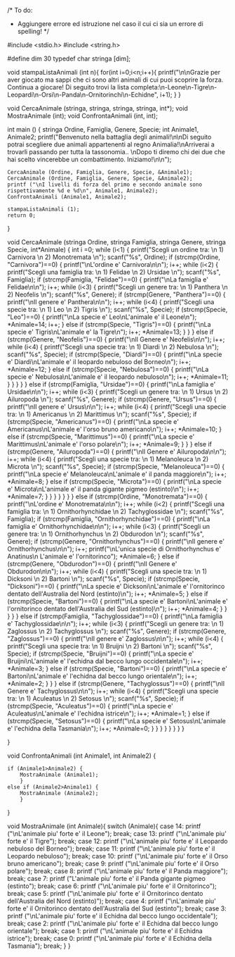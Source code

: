 /*
To do:
- Aggiungere errore ed istruzione nel caso il cui ci sia un errore di spelling!
*/

#include <stdio.h>
#include <string.h>

#define dim 30
typedef char stringa [dim];


void stampaListaAnimali (int n){
for(int i=0;i<n;i++){
printf("\n\nGrazie per aver giocato ma sappi che ci sono altri animali di cui puoi scoprire la forza. Continua a giocare! Di seguito trovi la lista completa:\n-Leone\n-Tigre\n-Leopardi\n-Orsi\n-Panda\n-Ornitorinchi\n-Echidne", i+1);
}
}

void CercaAnimale (stringa, stringa, stringa, stringa, int*);
void MostraAnimale (int);
void ConfrontaAnimali (int, int);

int main ()
{
    stringa Ordine, Famiglia, Genere, Specie;
    int Animale1, Animale2;
    printf("Benvenuto nella battaglia degli animali!\n\nDi seguito potrai scegliere due animali appartenenti al regno Animalia!\nArriverai a trovarli passando per tutta la tassonomia.. \nDopo ti diremo chi dei due che hai scelto vincerebbe un combattimento. Iniziamo!\n\n");

    CercaAnimale (Ordine, Famiglia, Genere, Specie, &Animale1);
    CercaAnimale (Ordine, Famiglia, Genere, Specie, &Animale2);
    printf ("\nI livelli di forza del primo e secondo animale sono rispettivamente %d e %d\n", Animale1, Animale2);
    ConfrontaAnimali (Animale1, Animale2);

    stampaListaAnimali (1);
    return 0;
}

void CercaAnimale (stringa Ordine, stringa Famiglia, stringa Genere, stringa Specie, int*Animale) {
    int i =0;
    while (i<1)
                    {
                    printf("Scegli un ordine tra: \n 1) Carnivora \n 2) Monotremata \n");
                    scanf("%s", Ordine);
                    if (strcmp(Ordine, "Carnivora")==0)
                    {
                    printf("\nL'ordine e' Carnivora\n\n");
                    i++;
                    while (i<2)
                        {
                        printf("Scegli una famiglia tra: \n 1) Felidae \n 2) Ursidae \n");
                        scanf("%s", Famiglia);
                        if (strcmp(Famiglia, "Felidae")==0)
                        {
                        printf("\nLa famiglia e' Felidae\n\n");
                        i++;
                        while (i<3)
                            {
                            printf("Scegli un genere tra: \n 1) Panthera \n 2) Neofelis \n");
                            scanf("%s", Genere);
                            if (strcmp(Genere, "Panthera")==0)
                            {
                            printf("\nIl genere e' Panthera\n\n");
                            i++;
                            while (i<4)
                                {
                                printf("Scegli una specie tra: \n 1) Leo \n 2) Tigris \n");
                                scanf("%s", Specie);
                                if (strcmp(Specie, "Leo")==0)
                                {
                                printf("\nLa specie e' Leo\nL'animale e' il Leone\n");
                                *Animale=14;
                                i++;
                                }
                                else if (strcmp(Specie, "Tigris")==0)
                                {
                                printf("\nLa specie e' Tigris\nL'animale e' la Tigre\n");
                                i++;
                                *Animale=13;
                                }
                                }
                            }
                            else if (strcmp(Genere, "Neofelis")==0)
                            {
                            printf("\nIl Genere e' Neofelis\n\n");
                            i++;
                            while (i<4)
                                {
                                printf("Scegli una specie tra: \n 1) Diardi \n 2) Nebulosa \n");
                                scanf("%s", Specie);
                                if (strcmp(Specie, "Diardi")==0)
                                {
                                printf("\nLa specie e' Diardi\nL'animale e' il leopardo nebuloso del Borneo\n");
                                i++;
                                *Animale=12;
                                }
                                else if (strcmp(Specie, "Nebulosa")==0)
                                {
                                printf("\nLa specie e' Nebulosa\nL'animale e' il leopardo nebuloso\n");
                                i++;
                                *Animale=11;
                                }
                                }
                            }
                            }
                        }
                        else if (strcmp(Famiglia, "Ursidae")==0)
                        {
                        printf("\nLa famiglia e' Ursidae\n\n");
                        i++;
                        while (i<3)
                            {
                            printf("Scegli un genere tra: \n 1) Ursus \n 2) Ailuropoda \n");
                            scanf("%s", Genere);
                            if (strcmp(Genere, "Ursus")==0)
                            {
                            printf("\nIl genere e' Ursus\n\n");
                            i++;
                             while (i<4)
                                {
                                printf("Scegli una specie tra: \n 1) Americanus \n 2) Marittimus \n");
                                scanf("%s", Specie);
                                if (strcmp(Specie, "Americanus")==0)
                                {
                                printf("\nLa specie e' Americanus\nL'animale e' l'orso bruno americano\n");
                                i++;
                                *Animale=10;
                                }
                                else if (strcmp(Specie, "Marittimus")==0)
                                {
                                printf("\nLa specie e' Marittimus\nL'animale e' l'orso polare\n");
                                i++;
                                *Animale=9;
                                }
                                }
                            }
                            else if (strcmp(Genere, "Ailuropoda")==0)
                            {
                            printf("\nIl Genere e' Ailuropoda\n\n");
                            i++;
                            while (i<4)
                                {
                                printf("Scegli una specie tra: \n 1) Melanoleuca \n 2) Microta \n");
                                scanf("%s", Specie);
                                if (strcmp(Specie, "Melanoleuca")==0)
                                {
                                printf("\nLa specie e' Melanoleuca\nL'animale e' il panda maggiore\n");
                                i++;
                                *Animale=8;
                                }
                                else if (strcmp(Specie, "Microta")==0)
                                {
                                printf("\nLa specie e' Microta\nL'animale e' il panda gigante pigmeo (estinto)\n");
                                i++;
                                *Animale=7;
                                }
                                }
                            }
                            }
                        }
                        }
                    }
                    else if (strcmp(Ordine, "Monotremata")==0)
                    {
                    printf("\nL'ordine e' Monotremata\n\n");
                    i++;
                    while (i<2)
                        {
                        printf("Scegli una famiglia tra: \n 1) Ornithorhynchidae \n 2) Tachyglossidae \n");
                        scanf("%s", Famiglia);
                        if (strcmp(Famiglia, "Ornithorhynchidae")==0)
                        {
                        printf("\nLa famiglia e' Ornithorhynchidae\n\n");
                        i++;
                        while (i<3)
                            {
                            printf("Scegli un genere tra: \n 1) Ornithorhynchus \n 2) Obdurodon \n");
                            scanf("%s", Genere);
                            if (strcmp(Genere, "Ornithorhynchus")==0)
                            {
                            printf("\nIl genere e' Ornithorhynchus\n\n");
                            i++;
                            printf("\nL'unica specie di Ornithorhynchus e' Anatinus\n L'animale e' l'ornitorinco");
                            *Animale=6;
                            }
                            else if (strcmp(Genere, "Obdurodon")==0)
                            {
                            printf("\nIl Genere e' Obdurodon\n\n");
                            i++;
                            while (i<4)
                                {
                                printf("Scegli una specie tra: \n 1) Dicksoni \n 2) Bartoni \n");
                                scanf("%s", Specie);
                                if (strcmp(Specie, "Dicksoni")==0)
                                {
                                printf("\nLa specie e' Dicksoni\nL'animale e' l'ornitorinco dentato dell'Australia del Nord (estinto)\n");
                                i++;
                                *Animale=5;
                                }
                                else if (strcmp(Specie, "Bartoni")==0)
                                {
                                printf("\nLa specie e' Bartoni\nL'animale e' l'ornitorinco dentato dell'Australia del Sud (estinto)\n");
                                i++;
                                *Animale=4;
                                }
                                }
                            }
                            }
                        }
                        else if (strcmp(Famiglia, "Tachyglossidae")==0)
                        {
                        printf("\nLa famiglia e' Tachyglossidae\n\n");
                        i++;
                        while (i<3)
                            {
                            printf("Scegli un genere tra: \n 1) Zaglossus \n 2) Tachyglossus \n");
                            scanf("%s", Genere);
                            if (strcmp(Genere, "Zaglossus")==0)
                            {
                            printf("\nIl genere e' Zaglossus\n\n");
                            i++;
                            while (i<4)
                                {
                                printf("Scegli una specie tra: \n 1) Bruijni \n 2) Bartoni \n");
                                scanf("%s", Specie);
                                if (strcmp(Specie, "Bruijni")==0)
                                {
                                printf("\nLa specie e' Bruijni\nL'animale e' l'echidna dal becco lungo occidentale\n");
                                i++;
                                *Animale=3;
                                }
                                else if (strcmp(Specie, "Bartoni")==0)
                                {
                                printf("\nLa specie e' Bartoni\nL'animale e' l'echidna dal becco lungo orientale\n");
                                i++;
                                *Animale=2;
                                }
                                }
                            }
                            else if (strcmp(Genere, "Tachyglossus")==0)
                            {
                            printf("\nIl Genere e' Tachyglossus\n\n");
                            i++;
                            while (i<4)
                                {
                                printf("Scegli una specie tra: \n 1) Aculeatus \n 2) Setosus \n");
                                scanf("%s", Specie);
                                if (strcmp(Specie, "Aculeatus")==0)
                                {
                                printf("\nLa specie e' Aculeatus\nL'animale e' l'echidna istrice\n");
                                i++;
                                *Animale=1;
                                }
                                else if (strcmp(Specie, "Setosus")==0)
                                {
                                printf("\nLa specie e' Setosus\nL'animale e' l'echidna della Tasmania\n");
                                i++;
                                *Animale=0;
                                }
                                }
                            }
                            }
                        }
                        }
                    }
                    }

}

void ConfrontaAnimali (int Animale1, int Animale2) {

    if (Animale1>Animale2) {
        MostraAnimale (Animale1);
        }
    else if (Animale2>Animale1) {
        MostraAnimale (Animale2);
        }

}

void MostraAnimale (int Animale){
    switch (Animale){
        case 14:
            printf ("\nL'animale piu' forte e' il Leone");
            break;
        case 13:
            printf ("\nL'animale piu' forte e' il Tigre");
            break;
        case 12:
            printf ("\nL'animale piu' forte e' il Leopardo nebuloso del Borneo");
            break;
        case 11:
            printf ("\nL'animale piu' forte e' il Leopardo nebuloso");
            break;
        case 10:
            printf ("\nL'animale piu' forte e' il Orso bruno americano");
            break;
        case 9:
            printf ("\nL'animale piu' forte e' il Orso polare");
            break;
        case 8:
            printf ("\nL'animale piu' forte e' il Panda maggiore");
            break;
        case 7:
            printf ("L'animale piu' forte e' il Panda gigante pigmeo (estinto");
            break;
        case 6:
            printf ("\nL'animale piu' forte e' il Ornitorinco");
            break;
        case 5:
            printf ("\nL'animale piu' forte e' il Ornitorinco dentato dell'Australia del Nord (estinto)");
            break;
        case 4:
            printf ("\nL'animale piu' forte e' il Ornitorinco dentato dell'Australia del Sud (estinto");
            break;
        case 3:
            printf ("\nL'animale piu' forte e' il Echidna dal becco lungo occidentale");
            break;
        case 2:
            printf ("\nL'animale piu' forte e' il Echidna dal becco lungo orientale");
            break;
        case 1:
            printf ("\nL'animale piu' forte e' il Echidna istrice");
            break;
        case 0:
            printf ("\nL'animale piu' forte e' il Echidna della Tasmania");
            break;
    }
}
